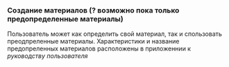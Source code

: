 ### Создание материалов (? возможно пока только предопределенные материалы)
Пользователь может как определить свой материал, так и спользовать преодпреленные материалы. Характеристики и название предопреленных материалов расположены в приложеннии к _руководству пользователя_

